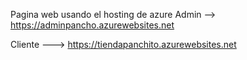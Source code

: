 Pagina web usando el hosting de azure
Admin --> https://adminpancho.azurewebsites.net

Cliente --->  https://tiendapanchito.azurewebsites.net




